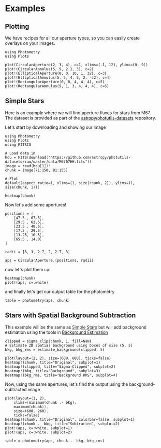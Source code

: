 # Examples

## Plotting
We have recipes for all our aperture types, so you can easily create overlays on your images.

```@example plot
using Photometry
using Plots

plot(CircularAperture(2, 3, 4), c=1, xlims=(-1, 12), ylims=(0, 9))
plot!(CircularAnnulus(5, 5, 2.1, 3), c=2)
plot!(EllipticalAperture(0, 0, 10, 1, 32), c=3)
plot!(EllipticalAnnulus(5, 5, 4, 5, 2, -32), c=4)
plot!(RectangularAperture(0, 0, 4, 4, 4), c=5)
plot!(RectangularAnnulus(5, 1, 3, 4, 4, 4), c=6)
```

## Simple Stars

Here is an example where we will find aperture fluxes for stars from M67. The dataset is provided as part of the [astropy/photutils-datasets](https://github.com/astropy/photutils-datasets) repository.

Let's start by downloading and showing our image

```@example stars
using Photometry
using Plots
using FITSIO

# Load data in
hdu = FITS(download("https://github.com/astropy/photutils-datasets/raw/master/data/M6707HH.fits"))
image = read(hdu[1])'
chunk = image[71:150, 81:155]

# Plot
default(aspect_ratio=1, xlims=(1, size(chunk, 2)), ylims=(1, size(chunk, 1)))

heatmap(chunk)
```

Now let's add some apertures!

```@example stars
positions = [
    [47.5 , 67.5],
    [29.5 , 62.5],
    [23.5 , 48.5],
    [17.5 , 29.5],
    [13.25, 10.5],
    [65.5 , 14.0]
]

radii = [3, 3, 2.7, 2, 2.7, 3]

aps = CircularAperture.(positions, radii)
```

now let's plot them up

```@example stars
heatmap(chunk)
plot!(aps, c=:white)
```

and finally let's get our output table for the photometry

```@example stars
table = photometry(aps, chunk)
```

## Stars with Spatial Background Subtraction

This example will be the same as [Simple Stars](@ref) but will add background estimation using the tools in [Background Estimation](@ref)

```@example stars
clipped = sigma_clip(chunk, 1, fill=NaN)
# Estimate 2D spatial background using boxes of size (5, 5)
bkg, bkg_rms = estimate_background(clipped, 5)

plot(layout=(2, 2), size=(600, 600), ticks=false)
heatmap!(chunk, title="Original", subplot=1)
heatmap!(clipped, title="Sigma-Clipped", subplot=2)
heatmap!(bkg, title="Background", subplot=3)
heatmap!(bkg_rms, title="Background RMS", subplot=4)
```

Now, using the same apertures, let's find the output using the background-subtracted image

```@example stars
plot(layout=(1, 2),
    clims=(minimum(chunk .- bkg),
    maximum(chunk)),
    size=(600, 260),
    ticks=false)
heatmap!(chunk, title="Original", colorbar=false, subplot=1)
heatmap!(chunk .- bkg, title="Subtracted", subplot=2)
plot!(aps, c=:white, subplot=1)
plot!(aps, c=:white, subplot=2)
```

```@example stars
table = photometry(aps, chunk .- bkg, bkg_rms)
```
